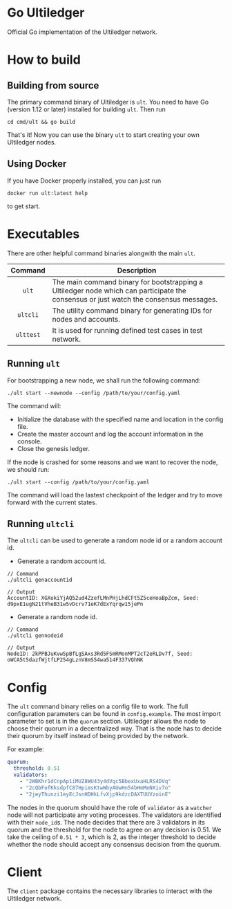 # Go Ultiledger
Official Go implementation of the Ultiledger network.

# How to build

## Building from source
The primary command binary of Ultiledger is `ult`. You need to have Go (version 1.12 or later) installed for building `ult`. Then run

```shell
cd cmd/ult && go build
```

That's it! Now you can use the binary `ult` to start creating your own Ultiledger nodes.

## Using Docker
If you have Docker properly installed, you can just run

```shell
docker run ult:latest help
```

to get start.

# Executables

There are other helpful command binaries alongwith the main `ult`.

|    Command    | Description |
| :-----------: | ----------- |
|    `ult`    | The main command binary for bootstrapping a Ultiledger node which can participate the consensus or just watch the consensus messages. |
|   `ultcli`  | The utility command binary for generating IDs for nodes and accounts. |
|   `ulttest` | It is used for running defined test cases in test network. |

## Running `ult`

For bootstrapping a new node, we shall run the following command:

```shell
./ult start --newnode --config /path/to/your/config.yaml
```

The command will:
  * Initialize the database with the specified name and location in the config file.
  * Create the master account and log the account information in the console.
  * Close the genesis ledger.

If the node is crashed for some reasons and we want to recover the node, we should run:

```shell
./ult start --config /path/to/your/config.yaml
```

The command will load the lastest checkpoint of the ledger and try to move forward with the current states.

## Running `ultcli`

The `ultcli` can be used to generate a random node id or a random account id.

* Generate a random account id.

```shell
// Command
./ultcli genaccountid

// Output
AccountID: XGXokiYjAQ52ud4ZzefLMnPHjLhdCFt5Z5ceHoaBpZcm, Seed: d9pxE1ugN21tVheB31w5vDcrv71eK7dExYqrqw15jePn
```

* Generate a random node id.

```shell
// Command
./ultcli gennodeid

// Output
NodeID: 2kPPBJuKvwSpBfLgSAxs3Rd5FSmRMonMPT2cT2eRLDv7f, Seed: oWCA5t5dazfWjtfLP254gLznV8mS54wa514F337VQhNK
```

# Config

The `ult` command binary relies on a config file to work. The full configuration parameters can be found in `config.example`.
The most import parameter to set is in the `quorum` section. Ultiledger allows the node to choose their quorum in a decentralized way.
That is the node has to decide their quorum by itself instead of being provided by the network. 

For example:

```yaml
quorum:
  threshold: 0.51
  validators:
    - "2WBKhr1dCnpAp1iMUZ8WU43y4dVqc5BbexUxaHLRS4DVq"
    - "2cQbFofKksdpfC87HpimsKtwWbyAUwHn54bHmMeNXiv7o"
    - "2jeyThunzi1eyEcJsnHDHkLfvXjp9kdzcDAXTUUVzoinE"
```

The nodes in the quorum should have the role of `validator` as a `watcher` node will not participate any voting processes. The validators are identified with their `node_id`s. The node decides that there are 3 validators in its quorum and the threshold for the node to agree on any decision is 0.51. We take the ceiling of `0.51 * 3`, which is 2,  as the integer threshold to decide whether the node should accept any consensus decision from the quorum.

# Client

The `client` package contains the necessary libraries to interact with the Ultiledger network. 
